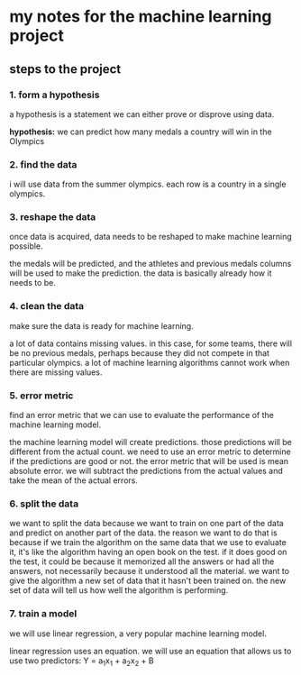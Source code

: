 # my notes for the machine learning project

## steps to the project

### 1. form a hypothesis
a hypothesis is a statement we can either prove or disprove 
using data.

<b>hypothesis:</b>
we can predict how many medals a country will win in the 
Olympics

### 2. find the data
i will use data from the summer olympics.
each row is a country in a single olympics.

### 3. reshape the data
once data is acquired, data needs to be reshaped to make 
machine learning possible.

the medals will be predicted, and the athletes and 
previous medals columns will be used to make the 
prediction. the data is basically already how it needs to be.

### 4. clean the data
make sure the data is ready for machine learning.

a lot of data contains missing values. in this case, 
for some teams, there will be no previous medals, perhaps because they did not compete in that particular olympics.
a lot of machine learning algorithms cannot work when there
are missing values.

### 5. error metric
find an error metric that we can use to evaluate the 
performance of the machine learning model.

the machine learning model will create predictions. those 
predictions will be different from the actual count.
we need to use an error metric to determine if the predictions
are good or not. the error metric that will be used is 
mean absolute error. we will subtract the predictions from the 
actual values and take the mean of the actual errors.

### 6. split the data
we want to split the data because we want to train on one part
of the data and predict on another part of the data. the 
reason we want to do that is because if we train the algorithm
on the same data that we use to evaluate it, it's like the 
algorithm having an open book on the test. if it does good on 
the test, it could be because it memorized all the answers or 
had all the answers, not necessarily because it understood all
the material. we want to give the algorithm a new set of data
that it hasn't been trained on. the new set of data will 
tell us how well the algorithm is performing.

### 7. train a model
we will use linear regression, a very popular machine learning
model.

linear regression uses an equation. we will use an equation that
allows us to use two predictors: 
Y = a<sub>1</sub>x<sub>1</sub> + a<sub>2</sub>x<sub>2</sub> + B
